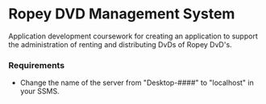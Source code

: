 # Ropey DVD Management System

Application development coursework for creating an application to support the administration of renting and distributing DvDs of Ropey DvD's.


### Requirements

-   Change the name of the server from "Desktop-####" to "localhost" in your SSMS.
